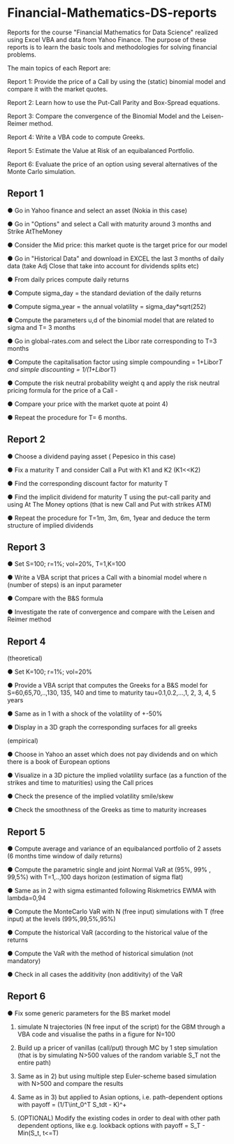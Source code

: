 # Financial-Mathematics-DS-reports
Reports for the course "Financial Mathematics for Data Science" realized using Excel VBA and data from Yahoo Finance.
The purpose of these reports is to learn the basic tools and methodologies for solving financial problems.

The main topics of each Report are:
 
 Report 1: Provide the price of a Call by using the (static) binomial model and compare it with the market quotes.
 
 Report 2: Learn how to use the Put-Call Parity and Box-Spread equations.
 
 Report 3: Compare the convergence of the Binomial Model and the Leisen-Reimer method.
 
 Report 4: Write a VBA code to compute Greeks.
 
 Report 5: Estimate the Value at Risk of an equibalanced Portfolio.
 
 Report 6: Evaluate the price of an option using several alternatives of the Monte Carlo simulation.
 
## Report 1

● Go in Yahoo finance and select an asset (Nokia in this case)

● Go in "Options" and select a Call with maturity around 3 months and Strike AtTheMoney 

● Consider the Mid price: this market quote is the target price for our model

● Go in "Historical Data" and download in EXCEL the last 3 months of daily data (take Adj Close that take into account for dividends splits etc)

● From daily prices compute daily returns

● Compute sigma_day = the standard deviation of the daily returns 

● Compute sigma_year = the annual volatility = sigma_day*sqrt(252)

● Compute the parameters u,d of the binomial model that are related to sigma and T= 3 months

● Go in global-rates.com and select the Libor rate corresponding to T=3 months 

● Compute the capitalisation factor using simple compounding = 1+Libor*T and simple discounting = 1/(1+Libor*T)

● Compute the risk neutral probability weight q and apply the risk neutral pricing formula for the price of a Call -

● Compare your price with the market quote at point 4)

● Repeat the procedure for T= 6 months.

## Report 2

● Choose a dividend paying asset ( Pepesico in this case)

● Fix a maturity T and consider Call a Put with K1 and K2 (K1<<K2)

● Find the corresponding discount factor for maturity T

● Find the implicit dividend for maturity T using the put-call parity and using At The Money options (that is new Call and Put with strikes ATM)

● Repeat the procedure for T=1m, 3m, 6m, 1year and deduce the term structure of implied dividends


## Report 3
● Set S=100; r=1%; vol=20%, T=1,K=100

● Write a VBA script that prices a Call with a binomial model where n (number of steps) is an input parameter

● Compare with the B&S formula

● Investigate the rate of convergence and compare with the Leisen and Reimer method

## Report 4

(theoretical)

● Set K=100; r=1%; vol=20%

● Provide a VBA script that computes the Greeks for a B&S model for S=60,65,70,..,130, 135, 140 and time to maturity tau=0.1,0.2,…,1, 2, 3, 4, 5 years

● Same as in 1 with a shock of the volatility of +-50%

● Display in a 3D graph the corresponding surfaces for all greeks

(empirical)

● Choose in Yahoo an asset which does not pay dividends and on which there is a book of European options

● Visualize in a 3D picture the implied volatility surface (as a function of the strikes and time to maturities) using the Call prices

● Check the presence of the implied volatility smile/skew

● Check the smoothness of the Greeks as time to maturity increases

## Report 5
● Compute average and variance of an equibalanced portfolio of 2 assets (6 months time window of daily returns)

● Compute the parametric single and joint  Normal VaR at (95%, 99% , 99,5%) with T=1,..,100 days horizon (estimation of sigma flat)

● Same as in 2 with sigma estimanted following Riskmetrics EWMA with lambda=0,94

● Compute the MonteCarlo VaR with N (free input) simulations with T (free input) at the levels (99%,99,5%,95%)

● Compute the historical VaR (according to the historical value of the returns

● Compute the VaR with the method of historical simulation (not mandatory)

● Check in all cases the additivity (non additivity) of the VaR


## Report 6


● Fix some generic parameters for the BS market model 

1) simulate N trajectories (N free input of the script) for the GBM through a VBA code and visualise the paths in a figure for N=100

2) Build up a pricer of vanillas (call/put) through MC by 1 step simulation (that is by simulating N>500 values of the random variable S_T not the entire path)

3) Same as in 2) but using multiple step Euler-scheme based simulation with N>500 and compare the results

4) Same as in 3) but applied to Asian options, i.e. path-dependent options with payoff = (1/T\int_0^T S_tdt - K)^+

5) (OPTIONAL) Modify the existing codes in order to deal with other path dependent options, like e.g. lookback options with payoff = S_T - Min(S_t, t<=T) 
